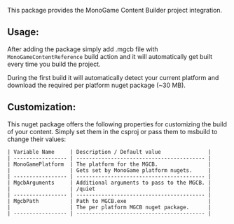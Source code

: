 This package provides the MonoGame Content Builder project integration.

## Usage:
After adding the package simply add .mgcb file with `MonoGameContentReference` build action and it will automatically get built every time you build the project.

During the first build it will automatically detect your current platform and download the required per platform nuget package (~30 MB).

## Customization:
This nuget package offers the following properties for customizing the build of your content. Simply set them in the csproj or pass them to msbuild to change their values:

```
| Variable Name     | Description / Default value               |
| ----------------- | ----------------------------------------- |
| MonoGamePlatform  | The platform for the MGCB.                |
|                   | Gets set by MonoGame platform nugets.     |
| ----------------- | ----------------------------------------- |
| MgcbArguments     | Additional arguments to pass to the MGCB. |
|                   | /quiet                                    |
| ----------------- | ----------------------------------------- |
| MgcbPath          | Path to MGCB.exe                          |
|                   | The per platform MGCB nuget package.      |
| ----------------- | ----------------------------------------- |
```